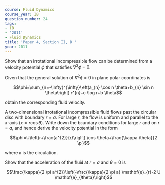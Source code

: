 ```yaml
---
course: Fluid Dynamics
course_year: IB
question_number: 24
tags:
- IB
- '2011'
- Fluid Dynamics
title: 'Paper 4, Section II, D '
year: 2011
---
```




Show that an irrotational incompressible flow can be determined from a velocity potential $\phi$ that satisfies $\nabla^{2} \phi=0$.

Given that the general solution of $\nabla^{2} \phi=0$ in plane polar coordinates is

$$\phi=\sum_{n=-\infty}^{\infty}\left(a_{n} \cos n \theta+b_{n} \sin n \theta\right) r^{n}+c \log r+b \theta$$

obtain the corresponding fluid velocity.

A two-dimensional irrotational incompressible fluid flows past the circular disc with boundary $r=a$. For large $r$, the flow is uniform and parallel to the $x$-axis $(x=r \cos \theta)$. Write down the boundary conditions for large $r$ and on $r=a$, and hence derive the velocity potential in the form

$$\phi=U\left(r+\frac{a^{2}}{r}\right) \cos \theta+\frac{\kappa \theta}{2 \pi}$$

where $\kappa$ is the circulation.

Show that the acceleration of the fluid at $r=a$ and $\theta=0$ is

$$\frac{\kappa}{2 \pi a^{2}}\left(-\frac{\kappa}{2 \pi a} \mathbf{e}_{r}-2 U \mathbf{e}_{\theta}\right)$$